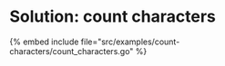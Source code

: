 # Solution: count characters

{% embed include file="src/examples/count-characters/count_characters.go" %}


